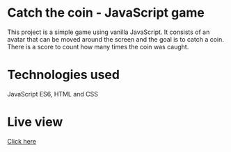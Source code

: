 # Catch the coin - JavaScript game

This project is a simple game using vanilla JavaScript.
It consists of an avatar that can be moved around the screen and the goal is to catch a coin.
There is a score to count how many times the coin was caught.

# Technologies used

JavaScript ES6, HTML and CSS

# Live view
[Click here](https://lucaas27.github.io/catchTheCoin/)
